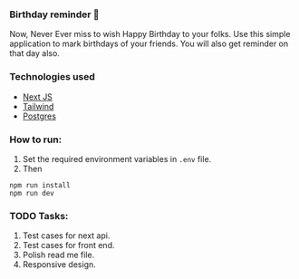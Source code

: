 ### Birthday reminder 🎂
Now, Never Ever miss to wish Happy Birthday to your folks. Use this simple application to mark birthdays of your friends. You will also get reminder on that day also.

### Technologies used
- [Next JS](https://nextjs.org/)
- [Tailwind](https://tailwindcss.com/)
- [Postgres](https://www.postgresql.org/)


### How to run:
1. Set the required environment variables in `.env` file.
2. Then 
```
npm run install
npm run dev
```


### TODO Tasks:
1. Test cases for next api.
2. Test cases for front end.
3. Polish read me file.
4. Responsive design.